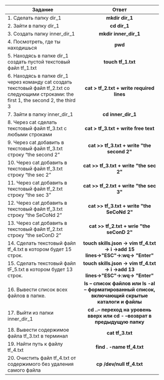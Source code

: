 | Задание                     | Ответ           | 
| -------------              |:-------------:| 
| 1. Сделать папку dir_1                  | **mkdir dir_1** | 
| 2. Зайти в папку dir_1                   | **cd dir_1** |   
| 3. Создать папку inner_dir_1  | **mkdir  inner_dir_1**|        
| 4. Посмотреть, где ты находишься  |  **pwd** |
| 5. Находясь в папке dir_1 создать пустой текстовый файл tf_1.txt             | **touch tf_1.txt**|    
| 6. Находясь в папке dir_1 через команду cat создать текстовый файл tf_2.txt со следующими строками: the first 1, the second 2, the third 3 | **cat > tf_2.txt + write required lines**|  
| 7. Зайти в папку inner_dir_1              | **cd inner_dir_1**  |  
| 8. Через cat сделать текстовый файл tf_3.txt c любыми строками  | **cat > tf_3.txt + write free text**|  
| 9. Через cat добавить в текстовый файл tf_3.txt строку “the second 2”            | **cat >> tf_3.txt + write "the second 2"** |  
| 10. Через cat добавить в текстовый файл tf_3.txt строку “the sec 2”        | **cat >> tf_3.txt + write "the sec 2"**     |  
| 11. Через cat добавить в текстовый файл tf_2.txt строку “the sec 3”             | **cat >> tf_2.txt + write "the sec 3"**      |  
| 12. Через cat добавить в текстовый файл tf_3.txt строку “the SeCoNd 2”              | **cat >> tf_3.txt + write "the SeCoNd 2"**|  
| 13. Через cat добавить в текстовый файл tf_2.txt строку “the seConD 2”              | **cat >> tf_2.txt + wrie "the seConD 2"**      |  
| 14. Сделать текстовый файл tf_4.txt в котором будет 15 строк.              | **touch skills.json → vim tf_4.txt → i →add 15 lines→"ESC"→:wq→ "Enter"**      |   
| 15. Сделать текстовый файл tF_5.txt в котором будет 13 строк.             | **touch skills.json → vim tf_4.txt → i →add 13 lines→"ESC"→:wq→ "Enter"**  |  
| 16. Вывести список всех файлов в папке. | **ls – список файлов или  ls -al – форматированный список, включающий скрытые каталоги и файлы**      |  
| 17. Выйти из папки inner_dir_1              | **cd ..– переход на уровень вверх или cd - –возврат в предыдущую папку**      | 
| 18. Вывести содержимое файла tf_3.txt в терминал              | **cat tf_3.txt**    | 
| 19. Найти путь к файлу tf_4.txt              | **find . -name tf_4.txt**     | 
| 20. Очистить файл tf_4.txt от содержимого без удаления самого файла              | **cp /dev/null tf_4.txt**      | 
